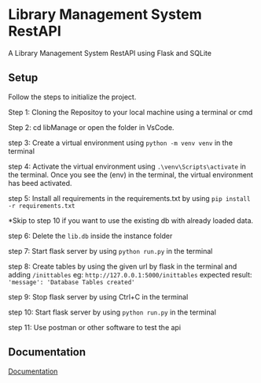 
# Library Management System RestAPI

A Library Management System RestAPI using Flask and SQLite


## Setup
Follow the steps to initialize the project.

Step 1: Cloning the Repositoy to your local machine using a terminal or cmd

Step 2: cd libManage or open the folder in VsCode.

step 3: Create a virtual environment using `python -m venv venv` in the terminal

step 4: Activate the virtual environment using `.\venv\Scripts\activate` in the terminal. Once you see the (env) in the terminal, the virtual environment has beed activated.

step 5: Install all requirements in the requirements.txt by using `pip install -r requirements.txt`

*Skip to step 10 if you want to use the existing db with already loaded data.

step 6: Delete the `lib.db` inside the instance folder

step 7: Start flask server by using `python run.py` in the terminal

step 8: Create tables by using the given url by flask in the terminal and adding `/inittables` 
eg: `http://127.0.0.1:5000/inittables`
expected result: `'message': 'Database Tables created'`

step 9: Stop flask server by using Ctrl+C in the terminal

step 10: Start flask server by using `python run.py` in the terminal

step 11: Use postman or other software to test the api

## Documentation

[Documentation](https://linktodocumentation)


